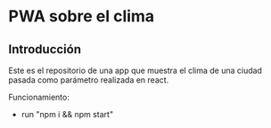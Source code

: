 # PWA sobre el clima

## Introducción

Este es el repositorio de una app que muestra el clima de una ciudad pasada como parámetro realizada en react.

Funcionamiento:

- run "npm i && npm start" 
